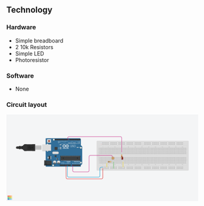 ## Technology 

### **Hardware**
- Simple breadboard
- 2 10k Resistors
- Simple LED
- Photoresistor

### **Software**
- None

### **Circuit layout**
![image](lightlayout.png)
